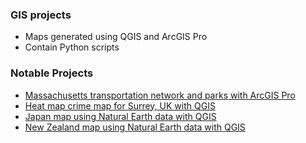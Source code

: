 ### GIS projects

- Maps generated using QGIS and ArcGIS Pro
- Contain Python scripts

### Notable Projects
- [Massachusetts transportation network and parks with ArcGIS Pro](https://github.com/Krismars19/GIS/blob/master/MapofMassachusetts.jpg)
- [Heat map crime map for Surrey, UK with QGIS](https://github.com/Krismars19/GIS/blob/master/Surrey%20Crime%20map.png)
- [Japan map using Natural Earth data with QGIS](https://github.com/Krismars19/GIS/blob/master/Japan.png)
- [New Zealand map using Natural Earth data with QGIS](https://github.com/Krismars19/GIS/blob/master/New%20Zealand.png)



